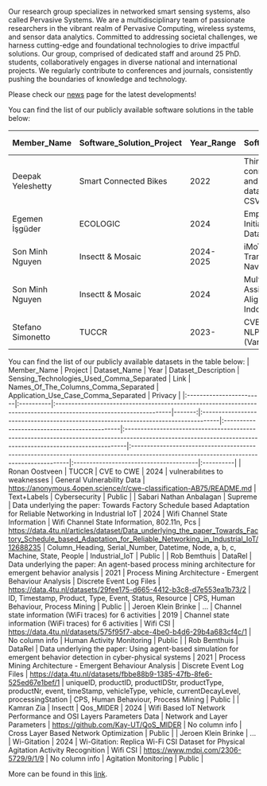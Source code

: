 Our research group specializes in networked smart sensing systems, also called Pervasive Systems. We are a multidisciplinary team of passionate researchers in the vibrant realm of Pervasive Computing, wireless systems, and sensor data analytics. Committed to addressing societal challenges, we harness cutting-edge and foundational technologies to drive impactful solutions. Our group, comprised of dedicated staff and around 25 PhD. students, collaboratively engages in diverse national and international projects. We regularly contribute to conferences and  journals, consistently pushing the boundaries of knowledge and technology.

Please check our [news](https://www.utwente.nl/en/eemcs/ps/news/) page for the latest developments!

You can find the list of our publicly available software solutions in the table below:

| Member_Name       | Software_Solution_Project   | Year_Range   | Software_Solution_Description                                                                                                 | Programming_Technologies_Used_Dash_Separated   | Public-Private   | Link                                                    |
|:------------------|:----------------------------|:-------------|:------------------------------------------------------------------------------------------------------------------------------|:-----------------------------------------------|:-----------------|:--------------------------------------------------------|
| Deepak Yeleshetty | Smart Connected Bikes       | 2022         | ThingySense-An app that connects with Nordic Thingy:52 and saves the Motion sensor data along with GPS location as CSV files. | Java                                           | Public           | https://github.com/dyeleshetty/ThingySense              |
| Egemen İşgüder    | ECOLOGIC                    | 2024         | Empatica Embrace Plus Initialization and How To Obtain Data Code Tutorial                                                     | Python-BashScript                              | Public           | https://github.com/Egosis/EmpaticaEmbracePlusInitialize |
| Son Minh Nguyen   | Insectt & Mosaic            | 2024-2025    | iMoT: Inertial Motion Transformer for Indoor Navigation                                                                       | Python                                         | Public           | https://github.com/Minh-Son-Nguyen/iMoT                 |
| Son Minh Nguyen   | Insectt & Mosaic            | 2024         | Multi-Surrogate-Teacher Assistance for Representation Alignment in Fingerprint-based Indoor Localization                      | Python, Android                                | Public           | https://github.com/Minh-Son-Nguyen/RSS_TL               |
| Stefano Simonetto | TUCCR                       | 2023-        | CVE to CWE translation through NLP and ML Applications (Various repos in Github)                                              | Python                                         | Public           | https://github.com/stefanosimonetto?tab=repositories    |




You can find the list of our publicly available datasets in the table below:
| Member_Name             | Project   | Dataset_Name                                                                                                      |   Year | Dataset_Description                                                                | Sensing_Technologies_Used_Comma_Separated    | Link                                                                                                                                                        | Names_Of_The_Columns_Comma_Separated                                                                                                    | Application_Use_Case_Comma_Separated   | Privacy   |
|:------------------------|:----------|:------------------------------------------------------------------------------------------------------------------|-------:|:-----------------------------------------------------------------------------------|:---------------------------------------------|:------------------------------------------------------------------------------------------------------------------------------------------------------------|:----------------------------------------------------------------------------------------------------------------------------------------|:---------------------------------------|:----------|
| Ronan Oostveen          | TUCCR     | CVE to CWE                                                                                                        |   2024 | vulnerabılıtıes to weaknesses                                                      | General Vulnerability Data                   | https://anonymous.4open.science/r/cwe-classification-AB75/README.md                                                                                         | Text+Labels                                                                                                                             | Cybersecurity                          | Public    |
| Sabari Nathan Anbalagan | Supreme   | Data underlying the paper: Towards Factory Schedule based Adaptation for Reliable Networking in Industrial IoT    |   2024 | Wifi Channel State Information                                                     | Wifi Channel State Information, 802.11n, Pcs | https://data.4tu.nl/articles/dataset/Data_underlying_the_paper_Towards_Factory_Schedule_based_Adaptation_for_Reliable_Networking_in_Industrial_IoT/12688235 | Column_Heading, Serial_Number, Datetime, Node, a, b, c, Machine, State, People                                                          | Industrial_IoT                         | Public    |
| Rob Bemthuis            | DataRel   | Data underlying the paper: An agent-based process mining architecture for emergent behavior analysis              |   2021 | Process Mining Architecture - Emergent Behaviour Analysis                          | Discrete Event Log Files                     | https://data.4tu.nl/datasets/29fee175-d665-4412-b3c8-d7e553ea1b73/2                                                                                         | ID, Timestamp, Product, Type, Event, Status, Resource                                                                                   | CPS, Human Behaviour, Process Mining   | Public    |
| Jeroen Klein Brinke     | ...       | Channel state information (WiFi traces) for 6 activities                                                          |   2019 | Channel state information (WiFi traces) for 6 activities                           | Wifi CSI                                     | https://data.4tu.nl/datasets/575f95f7-abce-4be0-b4d6-29b4a683cf4c/1                                                                                         | No column info                                                                                                                          | Human Activity Monitoring              | Public    |
| Rob Bemthuis            | DataRel   | Data underlying the paper: Using agent-based simulation for emergent behavior detection in cyber-physical systems |   2021 | Process Mining Architecture - Emergent Behaviour Analysis                          | Discrete Event Log Files                     | https://data.4tu.nl/datasets/fbbe88b9-1385-47fb-8fe6-525ed67e1bef/1                                                                                         | uniqueID, productID, productIDStr, productType, productNr, event, timeStamp, vehicleType, vehicle, currentDecayLevel, processingStation | CPS, Human Behaviour, Process Mining   | Public    |
| Kamran Zia              | Insectt   | Qos_MIDER                                                                                                         |   2024 | Wifi Based IoT Network Performance and OSI Layers Parameters Data                  | Network and Layer Parameters                 | https://github.com/Kay-UT/QoS_MIDER                                                                                                                         | No column info                                                                                                                          | Cross Layer Based Network Optimization | Public    |
| Jeroen Klein Brinke     | ...       | Wi-Gitation                                                                                                       |   2024 | Wi-Gitation: Replica Wi-Fi CSI Dataset for Physical Agitation Activity Recognition | Wifi CSI                                     | https://www.mdpi.com/2306-5729/9/1/9                                                                                                                        | No column info                                                                                                                          | Agitation Monitoring                   | Public    |

More can be found in this [link](https://www.utwente.nl/en/eemcs/ps/research/dataset/). 
